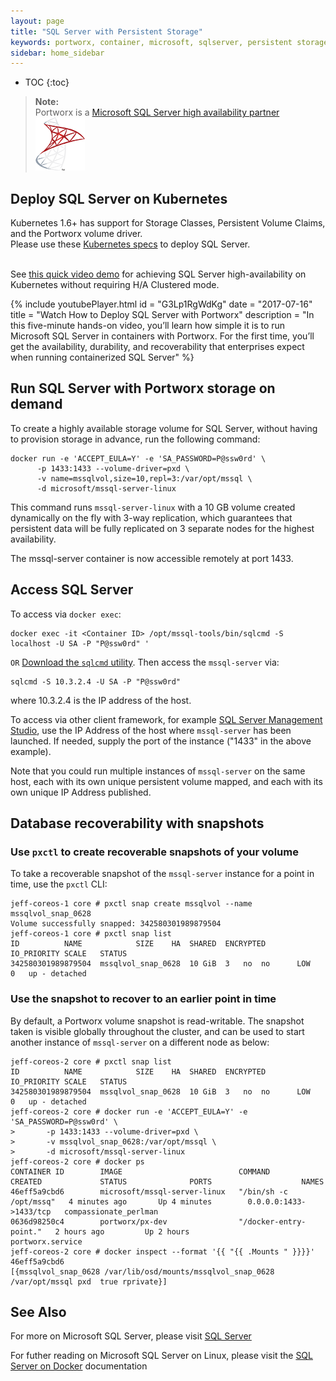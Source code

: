 ```yaml
---
layout: page
title: "SQL Server with Persistent Storage"
keywords: portworx, container, microsoft, sqlserver, persistent storage, docker, kubernetes
sidebar: home_sidebar
---
```


* TOC
{:toc}

>**Note:**<br/>Portworx is a [Microsoft SQL Server high availability partner](https://docs.microsoft.com/en-us/sql/sql-server/partner-hadr-sql-server) ![](/images/mssqllogo.png)

## Deploy SQL Server on Kubernetes
Kubernetes 1.6+ has support for Storage Classes, Persistent Volume Claims, and the Portworx volume driver.
<br>Please use these [Kubernetes specs](https://github.com/portworx/px-docs/tree/gh-pages/k8s-samples/mssql) to deploy SQL Server.

<br>See [this quick video demo](/video/sql_server_on_k8s.html) for achieving SQL Server high-availability on Kubernetes without requiring H/A Clustered mode.

{%
    include youtubePlayer.html
    id = "G3Lp1RgWdKg"
    date = "2017-07-16"
    title = "Watch How to Deploy SQL Server with Portworx"
    description = "In this five-minute hands-on video, you’ll learn how simple it is to run Microsoft SQL Server
        in containers with Portworx. For the first time, you’ll get the availability, durability,
        and recoverability that enterprises expect when running containerized SQL Server"
%}


## Run SQL Server with Portworx storage on demand

To create a highly available storage volume for SQL Server, without having to provision storage in advance,
run the following command:

```
docker run -e 'ACCEPT_EULA=Y' -e 'SA_PASSWORD=P@ssw0rd' \
      -p 1433:1433 --volume-driver=pxd \
      -v name=mssqlvol,size=10,repl=3:/var/opt/mssql \
      -d microsoft/mssql-server-linux
```

This command runs `mssql-server-linux` with a 10 GB volume created dynamically on the fly with 3-way replication, 
which guarantees that persistent data will be fully replicated on 3 separate nodes for the highest availability. 

The mssql-server container is now accessible remotely at port 1433.

## Access SQL Server

To access via `docker exec`:

```
docker exec -it <Container ID> /opt/mssql-tools/bin/sqlcmd -S localhost -U SA -P "P@ssw0rd" '
```

`OR` [Download the `sqlcmd` utility](https://docs.microsoft.com/en-us/sql/linux/sql-server-linux-setup-tools).
Then access the `mssql-server` via:

```
sqlcmd -S 10.3.2.4 -U SA -P "P@ssw0rd"
```
where 10.3.2.4 is the IP address of the host.

To access via other client framework, for example [SQL Server Management Studio](https://docs.microsoft.com/en-us/sql/ssms/download-sql-server-management-studio-ssms), use the IP Address of the host
where `mssql-server` has been launched.  If needed, supply the port of the instance ("1433" in the above example).

Note that you could run multiple instances of `mssql-server` on the same host, each with its own unique persistent volume mapped,
and each with its own unique IP Address published.


## Database recoverability with snapshots
### Use `pxctl` to create recoverable snapshots of your volume

To take a recoverable snapshot of the `mssql-server` instance for a point in time, 
use the `pxctl` CLI:

```
jeff-coreos-1 core # pxctl snap create mssqlvol --name mssqlvol_snap_0628
Volume successfully snapped: 342580301989879504
jeff-coreos-1 core # pxctl snap list
ID			NAME			SIZE	HA	SHARED	ENCRYPTED	IO_PRIORITY	SCALE	STATUS
342580301989879504	mssqlvol_snap_0628	10 GiB	3	no	no		LOW		0	up - detached
```

### Use the snapshot to recover to an earlier point in time

By default, a Portworx volume snapshot is read-writable.   The snapshot taken is visible globally throughout the cluster, 
and can be used to start another instance of `mssql-server` on a different node as below:

```
jeff-coreos-2 core # pxctl snap list
ID			NAME			SIZE	HA	SHARED	ENCRYPTED	IO_PRIORITY	SCALE	STATUS
342580301989879504	mssqlvol_snap_0628	10 GiB	3	no	no		LOW		0	up - detached
jeff-coreos-2 core # docker run -e 'ACCEPT_EULA=Y' -e 'SA_PASSWORD=P@ssw0rd' \
>       -p 1433:1433 --volume-driver=pxd \
>       -v mssqlvol_snap_0628:/var/opt/mssql \
>       -d microsoft/mssql-server-linux
jeff-coreos-2 core # docker ps
CONTAINER ID        IMAGE                          COMMAND                  CREATED             STATUS              PORTS                    NAMES
46eff5a9cbd6        microsoft/mssql-server-linux   "/bin/sh -c /opt/mssq"   4 minutes ago       Up 4 minutes        0.0.0.0:1433->1433/tcp   compassionate_perlman
0636d98250c4        portworx/px-dev                "/docker-entry-point."   2 hours ago         Up 2 hours                                   portworx.service
jeff-coreos-2 core # docker inspect --format '{{ "{{ .Mounts " }}}}' 46eff5a9cbd6
[{mssqlvol_snap_0628 /var/lib/osd/mounts/mssqlvol_snap_0628 /var/opt/mssql pxd  true rprivate}]
```



## See Also
For more on Microsoft SQL Server, please visit [SQL Server](https://www.microsoft.com/en-us/sql-server/sql-server-2016)

For futher reading on Microsoft SQL Server on Linux, 
please visit the [SQL Server on Docker](https://docs.microsoft.com/en-us/sql/linux/sql-server-linux-setup-docker#a-idpersista-persist-your-data) documentation
